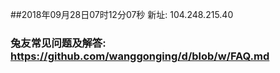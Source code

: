 ##2018年09月28日07时12分07秒 新址: 104.248.215.40
### 兔友常见问题及解答: https://github.com/wanggonging/d/blob/w/FAQ.md

